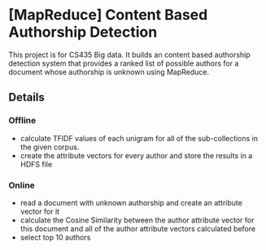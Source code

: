 # [MapReduce] Content Based Authorship Detection
This project is for CS435 Big data. It builds an content based authorship detection system that provides a ranked list of possible authors for a document whose authorship is unknown using MapReduce.
## Details
### Offline
* calculate TFIDF values of each unigram for all of the sub-collections in the given corpus.
* create the attribute vectors for every author and store the results in a HDFS file
### Online
* read a document with unknown authorship and create an attribute vector for it
* calculate the Cosine Similarity between the author attribute vector for this document and all of the author attribute vectors calculated before
* select top 10 authors
